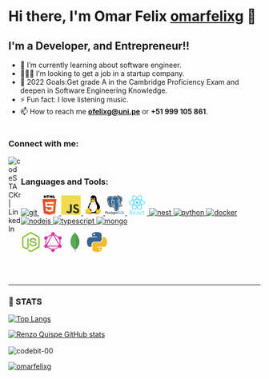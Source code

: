 # Hi there, I'm Omar Felix [omarfelixg][website] 👋

## I'm a Developer, and Entrepreneur!!

- 🌱 I’m currently learning about software engineer.
- 🧑🏻‍💻 I’m looking to get a job in a startup company.
- 🥅 2022 Goals:Get grade A in the Cambridge Proficiency Exam and deepen in Software Engineering Knowledge.
- ⚡ Fun fact: I love listening music.
- 📫 How to reach me **ofelixg@uni.pe** or **+51 999 105 861**.
<br /><br />


### Connect with me:

[<img align="left" alt="codeSTACKr | LinkedIn" width="25px" src="https://cdn.jsdelivr.net/npm/simple-icons@v3/icons/linkedin.svg" />][linkedin]


<br />

### Languages and Tools:

<a href="https://git-scm.com/" target="_blank"> <img src="https://www.vectorlogo.zone/logos/git-scm/git-scm-icon.svg" alt="git" width="40" height="40"/> </a>
<a href="https://www.w3.org/html/" target="_blank"> <img src="https://raw.githubusercontent.com/devicons/devicon/master/icons/html5/html5-original-wordmark.svg" alt="html5" width="40" height="40"/> </a> 
<a href="https://developer.mozilla.org/en-US/docs/Web/JavaScript" target="_blank"> <img src="https://raw.githubusercontent.com/devicons/devicon/master/icons/javascript/javascript-original.svg" alt="javascript" width="40" height="40"/> </a> 
<a href="https://www.linux.org/" target="_blank"> <img src="https://raw.githubusercontent.com/devicons/devicon/master/icons/linux/linux-original.svg" alt="linux" width="40" height="40"/> </a> 
<a href="https://www.postgresql.org" target="_blank"> <img src="https://raw.githubusercontent.com/devicons/devicon/master/icons/postgresql/postgresql-original-wordmark.svg" alt="postgresql" width="40" height="40"/> </a> 
<a href="https://reactjs.org/" target="_blank"> <img src="https://raw.githubusercontent.com/devicons/devicon/master/icons/react/react-original-wordmark.svg" alt="react" width="40" height="40"/> </a>
<a href="https://nestjs.com" target="_blank"> <img src="https://d33wubrfki0l68.cloudfront.net/e937e774cbbe23635999615ad5d7732decad182a/26072/logo-small.ede75a6b.svg" alt="nest" width="40" height="40"/> </a>
<a href="https://www.python.org/" target="_blank"> <img src="https://img.shields.io/badge/python-3670A0?style=for-the-badge&logo=python&logoColor=ffdd54" alt="python" width="65" height="40"/> </a>
<a href="https://www.docker.com" target="_blank"> <img src="https://img.shields.io/badge/docker-%230db7ed.svg?style=for-the-badge&logo=docker&logoColor=white" alt="docker" width="65" height="40"/> </a>
<a href="https://nodejs.org/es/" target="_blank"> <img src="https://img.shields.io/badge/node.js-6DA55F?style=for-the-badge&logo=node.js&logoColor=whit" alt="nodejs" width="65" height="40"/> </a>
<a href="https://www.typescriptlang.org" target="_blank"> <img src="https://upload.wikimedia.org/wikipedia/commons/thumb/4/4c/Typescript_logo_2020.svg/512px-Typescript_logo_2020.svg.png" alt="typescript" width="40" height="40"/> </a>
<a href="https://www.mongodb.com" target="_blank"> <img src="https://upload.wikimedia.org/wikipedia/commons/thumb/9/93/MongoDB_Logo.svg/2560px-MongoDB_Logo.svg.png" alt="mongo" width="120" height="40"/> </a>


<a width="40px"><svg width="40px" xmlns="http://www.w3.org/2000/svg" enable-background="new 0 0 24 24" viewBox="0 0 24 24"><path fill="#8CC03E" d="M9.414,21.027c-0.616,0.357-0.733,0.399-1.312,0.604c-0.14,0.048-0.352,0.133,0.08,0.381l2.9,1.738c0.277,0.163,0.597,0.248,0.912,0.248L11.996,24c0.319,0,0.634-0.086,0.911-0.248l8.682-5.077c0.564-0.333,0.912-0.948,0.912-1.605V6.922c0-0.662-0.347-1.277-0.912-1.605l-8.682-5.082c-0.545-0.314-1.274-0.314-1.824,0L2.411,5.312C1.848,5.641,1.5,6.26,1.5,6.917v10.148c0,0.662,0.347,1.277,0.911,1.605l2.275,1.329c1.1,0.553,1.494,0.553,1.997,0.553c1.631,0,2.571-1,2.571-2.743V7.785c0-0.142-0.117-0.252-0.254-0.252h-1.1c-0.141,0-0.254,0.109-0.254,0.252v10.019c0,0.776-0.79,1.543-2.083,0.891l-2.378-1.391C3.102,17.261,3.05,17.166,3.05,17.07V6.922c0-0.099,0.052-0.195,0.136-0.243l8.672-5.077c0.079-0.048,0.188-0.048,0.268,0l8.677,5.072c0.084,0.052,0.136,0.143,0.136,0.243V17.07c0,0.094-0.051,0.19-0.131,0.238l-8.682,5.077c-0.075,0.048-0.188,0.048-0.268,0L9.63,21.047C9.564,21.004,9.48,20.989,9.414,21.027z"/><path fill="#8CC03E" d="M14.674,15.469c-2.298,0-2.802-0.586-2.97-1.743c-0.019-0.124-0.122-0.214-0.249-0.214h-1.123c-0.141,0-0.249,0.114-0.249,0.252c0,1.481,0.794,3.248,4.596,3.248c2.744-0.005,4.325-1.104,4.325-3.019l-0.003,0.001c0-1.9-1.269-2.405-3.934-2.762c-2.698-0.362-2.97-0.548-2.97-1.186c0-0.528,0.231-1.233,2.228-1.233c1.782,0,2.44,0.39,2.712,1.609c0.023,0.115,0.127,0.2,0.245,0.2h1.128c0.07,0,0.136-0.028,0.183-0.081c0.047-0.053,0.07-0.124,0.066-0.195c-0.174-2.1-1.551-3.076-4.334-3.076c-2.477,0-3.953,1.058-3.953,2.833c0,1.924,1.471,2.458,3.845,2.695c2.844,0.282,3.064,0.705,3.064,1.272C17.283,15.051,16.503,15.469,14.674,15.469z"/></svg></a>
<svg width="40px" xmlns="http://www.w3.org/2000/svg" enable-background="new 0 0 24 24" viewBox="0 0 24 24"><path fill="#DF34A6" d="M4.657,5.218C3.649,4.626,2.361,4.976,1.779,6C1.68,6.177,1.605,6.368,1.559,6.566C1.287,7.717,1.983,8.874,3.113,9.15l-0.001,5.699c-0.391,0.097-0.748,0.306-1.026,0.603c-0.802,0.855-0.771,2.21,0.069,3.026c0.841,0.817,2.173,0.784,2.975-0.07l4.853,2.847c-0.058,0.199-0.087,0.404-0.087,0.609C9.897,23.045,10.839,24.001,12,24c0.224,0,0.445-0.037,0.659-0.108c1.104-0.371,1.704-1.582,1.338-2.706l4.822-2.832c0.149,0.17,0.325,0.316,0.517,0.429c1.009,0.592,2.296,0.241,2.878-0.782c0.103-0.181,0.181-0.377,0.228-0.581c0.269-1.146-0.427-2.296-1.553-2.569V9.152c0.194-0.048,0.378-0.123,0.549-0.223c1.011-0.589,1.362-1.9,0.782-2.928c-0.101-0.176-0.225-0.337-0.371-0.477c-0.844-0.816-2.179-0.782-2.981,0.077l-4.852-2.85c0.058-0.199,0.089-0.408,0.088-0.617C14.103,0.954,13.161-0.001,12,0c-0.203,0-0.406,0.029-0.6,0.088c-1.111,0.335-1.747,1.524-1.417,2.657l-4.855,2.85C4.99,5.446,4.831,5.319,4.657,5.218z M13.556,20.421c-0.386-0.429-0.94-0.698-1.556-0.698c-0.596,0-1.133,0.249-1.514,0.653L5.63,17.524l0.021-0.083h12.698c0.011,0.048,0.023,0.095,0.037,0.142L13.556,20.421z M13.51,3.628l4.863,2.858c-0.007,0.023-0.013,0.048-0.019,0.072c-0.279,1.146,0.406,2.305,1.532,2.588v5.707c-0.026,0.007-0.055,0.014-0.081,0.023l-6.352-11.19C13.474,3.667,13.492,3.649,13.51,3.628z M11.415,4.194c0.382,0.112,0.788,0.112,1.172,0L18.94,15.38c-0.291,0.283-0.497,0.646-0.593,1.044H5.654c-0.096-0.396-0.301-0.758-0.59-1.041L11.415,4.194z M5.624,6.479l4.863-2.852l0.059,0.06l-6.35,11.189l-0.083-0.023V9.145c0.025-0.007,0.049-0.013,0.075-0.021C5.303,8.797,5.946,7.614,5.624,6.479z"/></svg>
<svg width="40px" xmlns="http://www.w3.org/2000/svg" enable-background="new 0 0 24 24" viewBox="0 0 24 24"><path fill="#FFF" d="M12.546,24l-0.639-0.218c0,0,0.078-3.257-1.091-3.491c-0.779-0.904,0.125-38.338,2.93-0.125c0,0-0.966,0.483-1.138,1.309C12.422,22.286,12.546,24,12.546,24L12.546,24z"/><path fill="#A6A385" d="M12.546,24l-0.639-0.218c0,0,0.078-3.257-1.091-3.491c-0.779-0.904,0.125-38.338,2.93-0.125c0,0-0.966,0.483-1.138,1.309C12.422,22.286,12.546,24,12.546,24L12.546,24z"/><path fill="#FFF" d="M12.889,20.852c0,0,5.595-3.678,4.286-11.33c-1.262-5.563-4.239-7.387-4.566-8.088c-0.358-0.499-0.701-1.371-0.701-1.371l0.234,15.475C12.141,15.553,11.658,20.275,12.889,20.852L12.889,20.852z"/><path fill="#499D4A" d="M12.889,20.852c0,0,5.595-3.678,4.286-11.33c-1.262-5.563-4.239-7.387-4.566-8.088c-0.358-0.499-0.701-1.371-0.701-1.371l0.234,15.475C12.141,15.553,11.658,20.275,12.889,20.852L12.889,20.852z"/><path fill="#FFF" d="M11.58,21.054c0,0-5.252-3.584-4.94-9.896c0.296-6.312,4.005-9.413,4.722-9.974C11.83,0.686,11.845,0.499,11.876,0c0.327,0.701,0.265,10.488,0.312,11.641C12.328,16.083,11.939,20.213,11.58,21.054z"/><path fill="#58AA50" d="M11.58,21.054c0,0-5.252-3.584-4.94-9.896c0.296-6.312,4.005-9.413,4.722-9.974C11.83,0.686,11.845,0.499,11.876,0c0.327,0.701,0.265,10.488,0.312,11.641C12.328,16.083,11.939,20.213,11.58,21.054z"/></svg>
<svg width="40px" xmlns="http://www.w3.org/2000/svg" enable-background="new 0 0 24 24" viewBox="0 0 24 24"><polygon points="18.231 7.357 18.232 7.357 18.232 7.353"/><path fill="#F2BB30" d="M20.699,17.748c1.666,0,2.282-1.162,2.861-2.904c0.6-1.794,0.574-3.52,0-5.818c-0.413-1.655-1.194-2.904-2.861-2.904h-2.147v2.541c0,1.971-1.672,3.632-3.578,3.632H9.252c-1.565,0-2.861,1.339-2.861,2.909v5.454c0,1.553,1.35,2.464,2.861,2.909c1.81,0.53,3.552,0.626,5.721,0c1.441-0.418,2.861-1.26,2.861-2.909v-2.181h-5.717v-0.728H20.699z M15.332,19.929c0.594,0,1.077,0.488,1.077,1.088c0,0.606-0.482,1.093-1.077,1.093c-0.59,0-1.077-0.493-1.077-1.093C14.261,20.411,14.744,19.929,15.332,19.929z"/><path fill="#35668F" d="M3.444,17.749H5.41v-2.615c0-1.891,1.634-3.558,3.578-3.558h5.721c1.591,0,2.861-1.312,2.861-2.909V3.209c0-1.553-1.307-2.717-2.861-2.978c-1.918-0.317-4.002-0.299-5.721,0.006l0.001-0.001C6.567,0.664,6.129,1.558,6.129,3.213v2.181h5.727v0.729H3.98c-1.666,0-3.124,1.002-3.578,2.904c-0.525,2.181-0.546,3.541,0,5.818C0.808,16.538,1.779,17.749,3.444,17.749z M8.63,3.937c-0.594,0-1.077-0.488-1.077-1.088C7.56,2.243,8.036,1.756,8.63,1.756c0.59,0,1.077,0.492,1.077,1.093S9.225,3.937,8.63,3.937z"/></svg></p>
<br />
<br />

---



### 📕 STATS

[![Top Langs](https://github-readme-stats.vercel.app/api/top-langs/?username=omarfelixg&layout=compact&langs_count=8)](https://github.com/anuraghazra/github-readme-stats)

[![Renzo Quispe GitHub stats](https://github-readme-stats.vercel.app/api?username=omarfelixg&count_private=true&hide=stars,prs,issues,contribs)](https://github.com/anuraghazra/github-readme-stats)

<p><img align="center" src="https://github-readme-streak-stats.herokuapp.com/?user=omarfelixg&" alt="codebit-00" /></p>

<p align="left"> <a href="https://github.com/ryo-ma/github-profile-trophy"><img src="https://github-profile-trophy.vercel.app/?username=omarfelixg" alt="omarfelixg" /></a> </p>

[website]: https://www.linkedin.com/in/omar-marcelino-felix-gamboa-a2a7821b9
[linkedin]: https://www.linkedin.com/in/omar-marcelino-felix-gamboa-a2a7821b9

